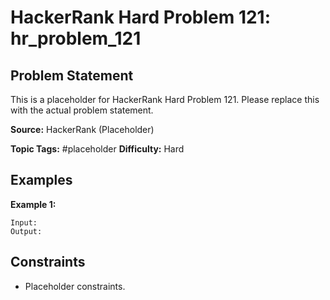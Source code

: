 # HackerRank Hard Problem 121: hr_problem_121

## Problem Statement

This is a placeholder for HackerRank Hard Problem 121.
Please replace this with the actual problem statement.

**Source:** HackerRank (Placeholder)

**Topic Tags:** #placeholder
**Difficulty:** Hard

## Examples

**Example 1:**

```
Input:
Output:
```

## Constraints

- Placeholder constraints.
